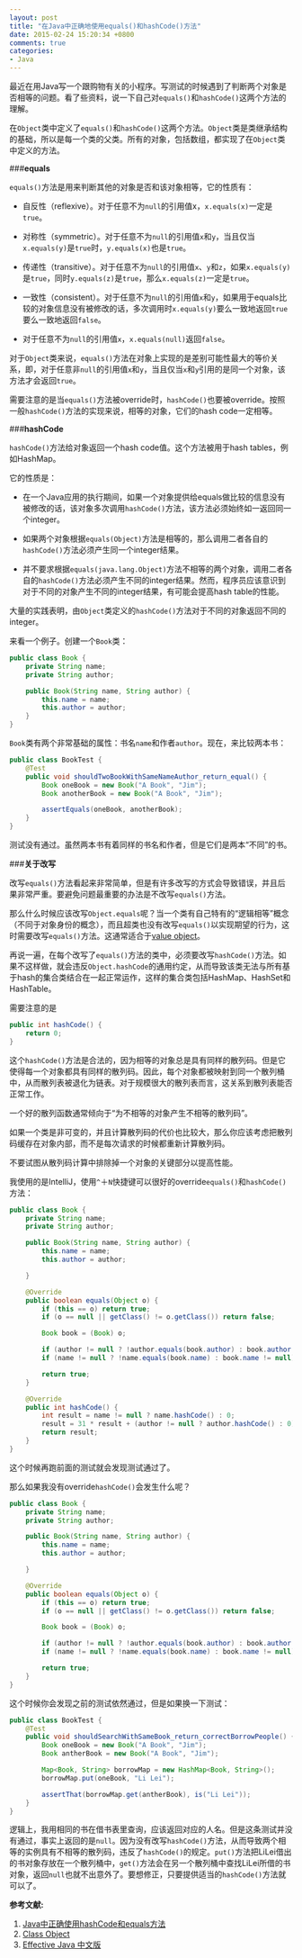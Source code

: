 ```yaml
---
layout: post
title: "在Java中正确地使用equals()和hashCode()方法"
date: 2015-02-24 15:20:34 +0800
comments: true
categories:
- Java
---
```


最近在用Java写一个跟购物有关的小程序。写测试的时候遇到了判断两个对象是否相等的问题。看了些资料，说一下自己对`equals()`和`hashCode()`这两个方法的理解。

<!-- more -->

在`Object`类中定义了`equals()`和`hashCode()`这两个方法。`Object`类是类继承结构的基础，所以是每一个类的父类。所有的对象，包括数组，都实现了在`Object`类中定义的方法。

###**equals**

`equals()`方法是用来判断其他的对象是否和该对象相等，它的性质有：

- 自反性（reflexive）。对于任意不为`null`的引用值x，`x.equals(x)`一定是`true`。

- 对称性（symmetric）。对于任意不为`null`的引用值`x`和`y`，当且仅当`x.equals(y)`是`true`时，`y.equals(x)`也是`true`。

- 传递性（transitive）。对于任意不为`null`的引用值`x`、`y`和`z`，如果`x.equals(y)`是`true`，同时`y.equals(z)`是`true`，那么`x.equals(z)`一定是`true`。

- 一致性（consistent）。对于任意不为`null`的引用值`x`和`y`，如果用于equals比较的对象信息没有被修改的话，多次调用时`x.equals(y)`要么一致地返回`true`要么一致地返回`false`。

- 对于任意不为`null`的引用值`x`，`x.equals(null)`返回`false`。

对于`Object`类来说，`equals()`方法在对象上实现的是差别可能性最大的等价关系，即，对于任意非`null`的引用值`x`和`y`，当且仅当`x`和`y`引用的是同一个对象，该方法才会返回`true`。

需要注意的是当`equals()`方法被override时，`hashCode()`也要被override。按照一般`hashCode()`方法的实现来说，相等的对象，它们的hash code一定相等。

###**hashCode**

`hashCode()`方法给对象返回一个hash code值。这个方法被用于hash tables，例如HashMap。

它的性质是：

- 在一个Java应用的执行期间，如果一个对象提供给equals做比较的信息没有被修改的话，该对象多次调用`hashCode()`方法，该方法必须始终如一返回同一个integer。

- 如果两个对象根据`equals(Object)`方法是相等的，那么调用二者各自的`hashCode()`方法必须产生同一个integer结果。

- 并不要求根据`equals(java.lang.Object)`方法不相等的两个对象，调用二者各自的`hashCode()`方法必须产生不同的integer结果。然而，程序员应该意识到对于不同的对象产生不同的integer结果，有可能会提高hash table的性能。

大量的实践表明，由`Object`类定义的`hashCode()`方法对于不同的对象返回不同的integer。

来看一个例子。创建一个`Book`类：

```java
public class Book {
    private String name;
    private String author;

    public Book(String name, String author) {
        this.name = name;
        this.author = author;
    }
}
```

`Book`类有两个非常基础的属性：书名`name`和作者`author`。现在，来比较两本书：

```java
public class BookTest {
    @Test
    public void shouldTwoBookWithSameNameAuthor_return_equal() {
        Book oneBook = new Book("A Book", "Jim");
        Book anotherBook = new Book("A Book", "Jim");

        assertEquals(oneBook, anotherBook);
    }
}
```

测试没有通过。虽然两本书有着同样的书名和作者，但是它们是两本“不同”的书。

###**关于改写**

改写`equals()`方法看起来非常简单，但是有许多改写的方式会导致错误，并且后果非常严重。要避免问题最重要的办法是不改写`equals()`方法。

那么什么时候应该改写`Object.equals`呢？当一个类有自己特有的“逻辑相等”概念（不同于对象身份的概念），而且超类也没有改写`equals()`以实现期望的行为，这时需要改写`equals()`方法。这通常适合于[value object](http://martinfowler.com/bliki/ValueObject.html)。

再说一遍，在每个改写了`equals()`方法的类中，必须要改写`hashCode()`方法。如果不这样做，就会违反`Object.hashCode`的通用约定，从而导致该类无法与所有基于hash的集合类结合在一起正常运作，这样的集合类包括HashMap、HashSet和HashTable。

需要注意的是
```java
public int hashCode() {
    return 0;
}
```
这个`hashCode()`方法是合法的，因为相等的对象总是具有同样的散列码。但是它使得每一个对象都具有同样的散列码。因此，每个对象都被映射到同一个散列桶中，从而散列表被退化为链表。对于规模很大的散列表而言，这关系到散列表能否正常工作。

一个好的散列函数通常倾向于“为不相等的对象产生不相等的散列码”。

如果一个类是非可变的，并且计算散列码的代价也比较大，那么你应该考虑把散列码缓存在对象内部，而不是每次请求的时候都重新计算散列码。

不要试图从散列码计算中排除掉一个对象的关键部分以提高性能。

我使用的是IntelliJ，使用`^`＋`N`快捷键可以很好的override`equals()`和`hashCode()`方法：

```java
public class Book {
    private String name;
    private String author;

    public Book(String name, String author) {
        this.name = name;
        this.author = author;

    }

    @Override
    public boolean equals(Object o) {
        if (this == o) return true;
        if (o == null || getClass() != o.getClass()) return false;

        Book book = (Book) o;

        if (author != null ? !author.equals(book.author) : book.author != null) return false;
        if (name != null ? !name.equals(book.name) : book.name != null) return false;

        return true;
    }

    @Override
    public int hashCode() {
        int result = name != null ? name.hashCode() : 0;
        result = 31 * result + (author != null ? author.hashCode() : 0);
        return result;
    }
}
```

这个时候再跑前面的测试就会发现测试通过了。

那么如果我没有override`hashCode()`会发生什么呢？

```java
public class Book {
    private String name;
    private String author;

    public Book(String name, String author) {
        this.name = name;
        this.author = author;

    }

    @Override
    public boolean equals(Object o) {
        if (this == o) return true;
        if (o == null || getClass() != o.getClass()) return false;

        Book book = (Book) o;

        if (author != null ? !author.equals(book.author) : book.author != null) return false;
        if (name != null ? !name.equals(book.name) : book.name != null) return false;

        return true;
    }
}
```

这个时候你会发现之前的测试依然通过，但是如果换一下测试：

```java
public class BookTest {
    @Test
    public void shouldSearchWithSameBook_return_correctBorrowPeople() {
        Book oneBook = new Book("A Book", "Jim");
        Book antherBook = new Book("A Book", "Jim");

        Map<Book, String> borrowMap = new HashMap<Book, String>();
        borrowMap.put(oneBook, "Li Lei");

        assertThat(borrowMap.get(antherBook), is("Li Lei"));
    }
}
```

逻辑上，我用相同的书在借书表里查询，应该返回对应的人名。但是这条测试并没有通过，事实上返回的是`null`。因为没有改写`hashCode()`方法，从而导致两个相等的实例具有不相等的散列码，违反了`hashCode()`的规定。`put()`方法把LiLei借出的书对象存放在一个散列桶中，`get()`方法会在另一个散列桶中查找LiLei所借的书对象，返回`null`也就不出意外了。要想修正，只要提供适当的`hashCode()`方法就可以了。

**参考文献:**

1. [Java中正确使用hashCode和equals方法](http://www.oschina.net/question/82993_75533)
2. [Class Object](http://docs.oracle.com/javase/7/docs/api/java/lang/Object.html)
3. [Effective Java 中文版](http://book.douban.com/subject/1103015/)
